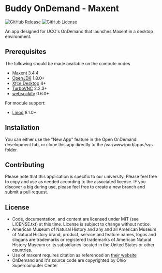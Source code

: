 # Buddy OnDemand - Maxent

[![GitHub Release](https://img.shields.io/github/v/release/UCO-HPC/buddy_maxent?style=flat-square)](https://github.com/UCO-HPC/buddy_ansys/blob/main/CHANGELOG.md)
[![GitHub License](https://img.shields.io/github/license/UCO-HPC/buddy_maxent?style=flat-square)](https://opensource.org/licenses/MIT)

An app designed for UCO's OnDemand that launches Maxent in a desktop environment.

## Prerequisites

The following should be made available on the compute nodes
- [Maxent] 3.4.4
- [OpenJDK] 1.8.0+
- [Xfce Desktop] 4+
- [TurboVNC] 2.2.3+
- [websockify] 0.6.0+

For module support:

- [Lmod] 8.1.0+

[Maxent]: https://biodiversityinformatics.amnh.org/open_source/maxent/
[OpenJDK]: https://openjdk.java.net/
[Xfce Desktop]: https://xfce.org/
[TurboVNC]: http://www.turbovnc.org/
[websockify]: https://github.com/novnc/websockify
[Lmod]: https://www.tacc.utexas.edu/research-development/tacc-projects/lmod

## Installation

You can either use the "New App" feature in the Open OnDemand development tab, or clone this app directly to the /var/www/ood/apps/sys folder. 

## Contributing

Please note that this application is specific to our university. Please feel free to copy and use as needed according to the associated license. IF you discover a big during use, please feel free to create a new branch and submit a pull request. 

## License

* Code, documentation, and content are licensed under MIT (see LICENSE.txt) at this time. License is subject to change without notice. 
* American Museum of Natural History and any and all American Museum of Natural History brand, product, service and feature names, logos and slogans are trademarks or registered trademarks of American Natural History Museum or its subsidiaries located in the United States or other countries.
* Use of maxent requires citation as referenced on [their website]
* OnDemand and it's source code are copyrighted by Ohio Supercomputer Center

[their website]: https://biodiversityinformatics.amnh.org/open_source/maxent/
